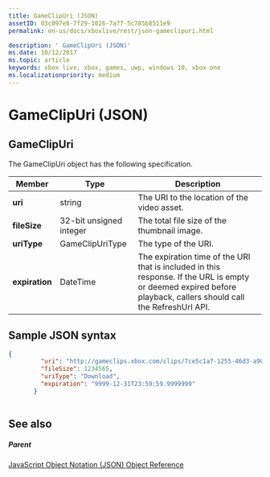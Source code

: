 ```yaml
---
title: GameClipUri (JSON)
assetID: 03c097e8-7f29-1026-7a77-5c785b8511e9
permalink: en-us/docs/xboxlive/rest/json-gameclipuri.html

description: ' GameClipUri (JSON)'
ms.date: 10/12/2017
ms.topic: article
keywords: xbox live, xbox, games, uwp, windows 10, xbox one
ms.localizationpriority: medium
---
```

# GameClipUri (JSON)
 
<a id="ID4EO"></a>

 
## GameClipUri
 
The GameClipUri object has the following specification.
 
| Member| Type| Description| 
| --- | --- | --- | 
| <b>uri</b>| string| The URI to the location of the video asset.| 
| <b>fileSize</b>| 32-bit unsigned integer| The total file size of the thumbnail image.| 
| <b>uriType</b>| GameClipUriType| The type of the URI.| 
| <b>expiration</b>| DateTime| The expiration time of the URI that is included in this response. If the URL is empty or deemed expired before playback, callers should call the RefreshUrl API.| 
  
<a id="ID4EMC"></a>

 
## Sample JSON syntax
 

```json
{
         "uri": "http://gameclips.xbox.com/clips/7ce5c1a7-1255-46d3-a90e-34a0e2dfab06/clip.mp4",
         "fileSize": 1234565,
         "uriType": "Download",
         "expiration": "9999-12-31T23:59:59.9999999"
       }
    
```

  
<a id="ID4EVC"></a>

 
## See also
 
<a id="ID4EXC"></a>

 
##### Parent 

[JavaScript Object Notation (JSON) Object Reference](atoc-xboxlivews-reference-json.md)

   